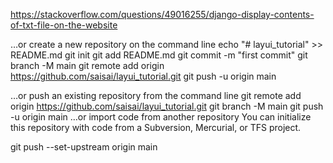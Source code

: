 

https://stackoverflow.com/questions/49016255/django-display-contents-of-txt-file-on-the-website


…or create a new repository on the command line
echo "# layui_tutorial" >> README.md
git init
git add README.md
git commit -m "first commit"
git branch -M main
git remote add origin https://github.com/saisai/layui_tutorial.git
git push -u origin main
                
…or push an existing repository from the command line
git remote add origin https://github.com/saisai/layui_tutorial.git
git branch -M main
git push -u origin main
…or import code from another repository
You can initialize this repository with code from a Subversion, Mercurial, or TFS project.

 git push --set-upstream origin main

